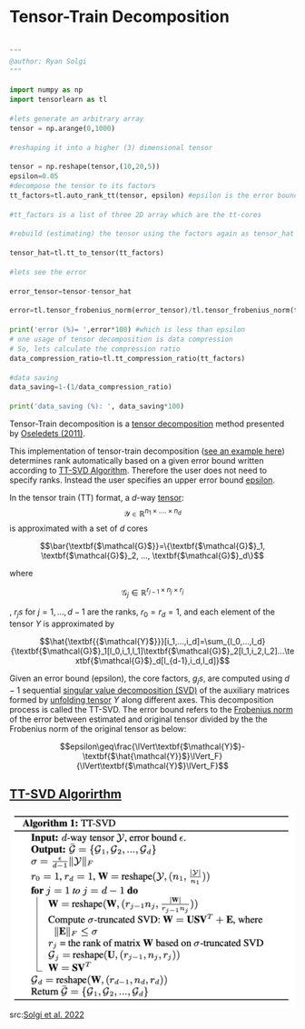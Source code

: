 # Tensor-Train Decomposition

```python

"""
@author: Ryan Solgi
"""

import numpy as np
import tensorlearn as tl

#lets generate an arbitrary array 
tensor = np.arange(0,1000) 

#reshaping it into a higher (3) dimensional tensor

tensor = np.reshape(tensor,(10,20,5)) 
epsilon=0.05
#decompose the tensor to its factors
tt_factors=tl.auto_rank_tt(tensor, epsilon) #epsilon is the error bound

#tt_factors is a list of three 2D array which are the tt-cores

#rebuild (estimating) the tensor using the factors again as tensor_hat

tensor_hat=tl.tt_to_tensor(tt_factors)

#lets see the error

error_tensor=tensor-tensor_hat

error=tl.tensor_frobenius_norm(error_tensor)/tl.tensor_frobenius_norm(tensor)

print('error (%)= ',error*100) #which is less than epsilon
# one usage of tensor decomposition is data compression
# So, lets calculate the compression ratio
data_compression_ratio=tl.tt_compression_ratio(tt_factors)

#data saving
data_saving=1-(1/data_compression_ratio)

print('data_saving (%): ', data_saving*100)
```


Tensor-Train decomposition is a [tensor decomposition](https://en.wikipedia.org/wiki/Tensor_decomposition) method presented by [Oseledets (2011)](https://epubs.siam.org/doi/10.1137/090752286).

This implementation of tensor-train decomposition ([see an example here](https://github.com/rmsolgi/TensorLearn/blob/main/Tensor-Train%20Decomposition/example_tt.py)) determines rank automatically based on a given error bound written according to [TT-SVD Algorithm](#ttsvd-id). Therefore the user does not need to specify ranks. Instead the user specifies an upper error bound [epsilon](#epsilon-id). 

In the tensor train (TT) format, a $d$-way [tensor](https://en.wikipedia.org/wiki/Tensor): $$\textbf{$\mathcal{Y}$} \in \mathbb{R}^{n_1\times .... \times n_d}$$ is approximated with a set of $d$ cores

$$\bar{\textbf{$\mathcal{G}$}}=\{\textbf{$\mathcal{G}$}_1, \textbf{$\mathcal{G}$}_2, ..., \textbf{$\mathcal{G}$}_d\}$$ 

where 

$$\textbf{$\mathcal{G}$}_j \in \mathbb{R}^{r_{j-1}\times n_j \times r_{j}}$$

, $r_js$ for $j=1,...,d-1$ are the ranks, $r_0=r_d=1$, and each element of the tensor $Y$ is approximated by

$$\hat{\textbf{{$\mathcal{Y}$}}}[i_1,...,i_d]=\sum_{l_0,...,l_d} {\textbf{$\mathcal{G}$}_1[l_0,i_1,l_1]\textbf{$\mathcal{G}$}_2[l_1,i_2,l_2]...\textbf{$\mathcal{G}$}_d[l_{d-1},i_d,l_d]}$$

Given an error bound (<a name="epsilon-id"></a>epsilon), the core factors, $g_js$, are computed using $d-1$ sequential [singular value decomposition (SVD)](https://en.wikipedia.org/wiki/Singular_value_decomposition) of the auxiliary matrices formed by [unfolding tensor]() $Y$ along different axes. This decomposition process is called the TT-SVD. The error bound refers to the [Frobenius norm]() of the error between estimated and original tensor divided by the the Frobenius norm of the original tensor as below:


$$epsilon\geq\frac{\lVert\textbf{$\mathcal{Y}$}-\textbf{$\hat{\mathcal{Y}}$}\lVert_F}{\lVert\textbf{$\mathcal{Y}$}\lVert_F}$$

## <a name="ttsvd-id"></a>[TT-SVD Algorirthm](https://arxiv.org/abs/2205.10651)

![](https://github.com/rmsolgi/TensorLearn/blob/main/Tensor-Train%20Decomposition/tt_svd_algorithm.png) src:[Solgi et al. 2022](https://arxiv.org/abs/2205.10651)

